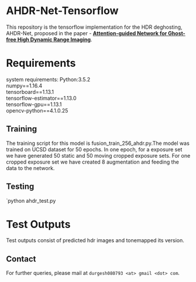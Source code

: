 # AHDR-Net-Tensorflow

This repository is the tensorflow implementation for the HDR deghosting, AHDR-Net, proposed in the paper - [**Attention-guided Network for Ghost-free High Dynamic Range Imaging**](https://arxiv.org/pdf/1904.10293.pdf).


# Requirements
system requirements:
Python:3.5.2\
numpy==1.16.4\
tensorboard==1.13.1\
tensorflow-estimator==1.13.0\
tensorflow-gpu==1.13.1\
opencv-python==4.1.0.25


## Training
The training script for this model is fusion_train_256_ahdr.py.The model was trained on UCSD dataset for 50 epochs. In one epoch, for a exposure set we have generated 50 static and 50 moving cropped exposure sets. For one cropped exposure set we have created 8 augmentation and feeding the data to the network.

## Testing
`python ahdr_test.py

# Test Outputs
Test outputs consist of predicted hdr images and tonemapped its version.

## Contact
For further queries, please mail at `durgesh080793 <at> gmail <dot> com`.

